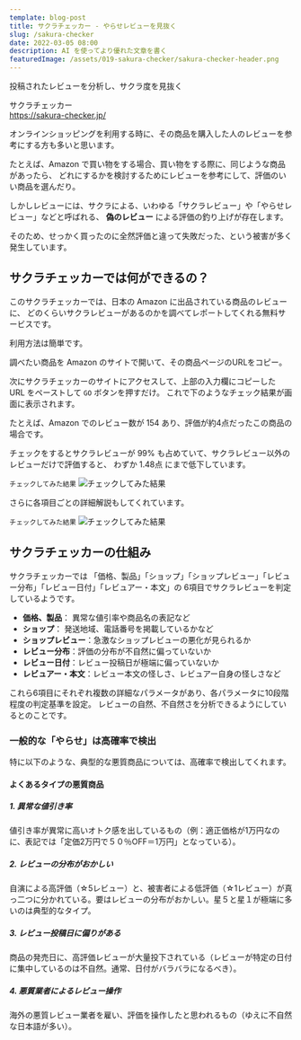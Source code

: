 ```yaml
---
template: blog-post
title: サクラチェッカー - やらせレビューを見抜く
slug: /sakura-checker
date: 2022-03-05 08:00
description: AI を使ってより優れた文章を書く
featuredImage: /assets/019-sakura-checker/sakura-checker-header.png
---
```


投稿されたレビューを分析し、サクラ度を見抜く

サクラチェッカー    
https://sakura-checker.jp/

オンラインショッピングを利用する時に、その商品を購入した人のレビューを参考にする方も多いと思います。

たとえば、Amazon で買い物をする場合、買い物をする際に、同じような商品があったら、
どれにするかを検討するためにレビューを参考にして、評価のいい商品を選んだり。

しかしレビューには、サクラによる、いわゆる「サクラレビュー」や「やらせレビュー」などと呼ばれる、
**偽のレビュー** による評価の釣り上げが存在します。

そのため、せっかく買ったのに全然評価と違って失敗だった、という被害が多く発生しています。

## サクラチェッカーでは何ができるの？

このサクラチェッカーでは、日本の Amazon に出品されている商品のレビューに、
どのくらいサクラレビューがあるのかを調べてレポートしてくれる無料サービスです。

利用方法は簡単です。

調べたい商品を Amazon のサイトで開いて、その商品ページのURLをコピー。

次にサクラチェッカーのサイトにアクセスして、上部の入力欄にコピーした URL をペーストして `GO` ボタンを押すだけ。
これで下のようなチェック結果が画面に表示されます。

たとえば、Amazon でのレビュー数が 154 あり、評価が約4点だったこの商品の場合です。

チェックをするとサクラレビューが 99% も占めていて、サクラレビュー以外のレビューだけで評価すると、
わずか 1.48点 にまで低下しています。

`チェックしてみた結果`
![チェックしてみた結果](./assets/019-sakura-checker/sakura-report01.png)

さらに各項目ごとの詳細解説もしてくれています。

`チェックしてみた結果`
![チェックしてみた結果](./assets/019-sakura-checker/sakura-report02.png)


## サクラチェッカーの仕組み

サクラチェッカーでは
「価格、製品」「ショップ」「ショップレビュー」「レビュー分布」「レビュー日付」「レビュアー・本文」の 
6項目でサクラレビューを判定しているようです。

- **価格、製品**： 異常な値引率や商品名の表記など
- **ショップ**： 発送地域、電話番号を掲載しているかなど
- **ショップレビュー**：急激なショップレビューの悪化が見られるか
- **レビュー分布**：評価の分布が不自然に偏っていないか
- **レビュー日付**：レビュー投稿日が極端に偏っていないか
- **レビュアー・本文**：レビュー本文の怪しさ、レビュアー自身の怪しさなど

これら6項目にそれぞれ複数の詳細なパラメータがあり、各パラメータに10段階程度の判定基準を設定。
レビューの自然、不自然さを分析できるようにしているとのことです。

### 一般的な「やらせ」は高確率で検出

特に以下のような、典型的な悪質商品については、高確率で検出してくれます。

#### よくあるタイプの悪質商品

##### 1. 異常な値引き率

値引き率が異常に高いオトク感を出しているもの（例：適正価格が1万円なのに、表記では「定価2万円で５０％OFF＝1万円」となっている）。

##### 2. レビューの分布がおかしい

自演による高評価（☆5レビュー）と、被害者による低評価（☆1レビュー）が真っ二つに分かれている。要はレビューの分布がおかしい。星５と星１が極端に多いのは典型的なタイプ。

##### 3. レビュー投稿日に偏りがある

商品の発売日に、高評価レビューが大量投下されている（レビューが特定の日付に集中しているのは不自然。通常、日付がバラバラになるべき）。

##### 4. 悪質業者によるレビュー操作

海外の悪質レビュー業者を雇い、評価を操作したと思われるもの（ゆえに不自然な日本語が多い）。
